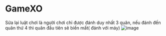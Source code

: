 # GameXO
Sửa lại luật chơi là người chơi chỉ được đánh duy nhất 3 quân, nếu đánh đến quân thứ 4 thì quân đầu tiên sẽ biến mất( đánh với máy)
![image](https://github.com/user-attachments/assets/1796a88f-5c88-4bc2-a6ac-1aeecff98cc4)

